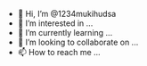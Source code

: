 - 👋 Hi, I’m @1234mukihudsa
- 👀 I’m interested in ...
- 🌱 I’m currently learning ...
- 💞️ I’m looking to collaborate on ...
- 📫 How to reach me ...

<!---
1234mukihudsa/1234mukihudsa is a ✨ special ✨ repository because its `README.md` (this file) appears on your GitHub profile.
You can click the Preview link to take a look at your changes.
--->
